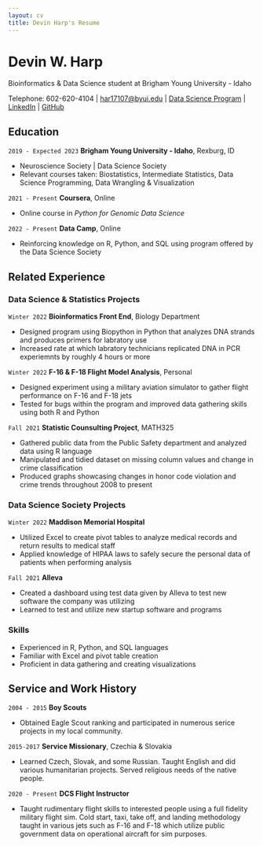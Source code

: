 ```yaml
---
layout: cv
title: Devin Harp's Resume
---
```

# Devin W. Harp

Bioinformatics & Data Science student at Brigham Young University - Idaho

<div id="webaddress">
Telephone: 602-620-4104
| <a href="har17107@byui.edu">har17107@byui.edu</a>
| <a href="https://byuidatascience.github.io/">Data Science Program</a>
| <a href="https://www.linkedin.com/in/devin7eleven/">LinkedIn</a>
| <a href="https://github.com/Devin7Eleven">GitHub</a>
</div>

<!-- https://www.monique.tech/the-art-of-markdown -->

## Education

`2019 - Expected 2023`
__Brigham Young University - Idaho__, Rexburg, ID

- Neuroscience Society | Data Science Society
- Relevant courses taken: Biostatistics, Intermediate Statistics, Data Science Programming, Data Wrangling & Visualization

`2021 - Present`
__Coursera__, Online

- Online course in *Python for Genomic Data Science*

`2022 - Present`
__Data Camp__, Online

- Reinforcing knowledge on R, Python, and SQL using program offered by the Data Science Society

## Related Experience

### Data Science & Statistics Projects

`Winter 2022`
__Bioinformatics Front End__, Biology Department

- Designed program using Biopython in Python that analyzes DNA strands and produces primers for labratory use
- Increased rate at which labratory technicians replicated DNA in PCR experiemnts by roughly 4 hours or more

`Winter 2022`
__F-16 & F-18 Flight Model Analysis__, Personal

- Designed experiment using a military aviation simulator to gather flight performance on F-16 and F-18 jets
- Tested for bugs within the program and improved data gathering skills using both R and Python

`Fall 2021`
__Statistic Counsulting Project__, MATH325

- Gathered public data from the Public Safety department and analyzed data using R language
- Manipulated and tidied dataset on missing column values and change in crime classification
- Produced graphs showcasing changes in honor code violation and crime trends throughout 2008 to present

### Data Science Society Projects

`Winter 2022`
__Maddison Memorial Hospital__

- Utilized Excel to create pivot tables to analyze medical records and return results to medical staff
- Applied knowledge of HIPAA laws to safely secure the personal data of patients when performing analysis

`Fall 2021`
__Alleva__

- Created a dashboard using test data given by Alleva to test new software the company was utilizing
- Learned to test and utilize new startup software and programs

### Skills

- Experienced in R, Python, and SQL languages
- Familiar with Excel and pivot table creation
- Proficient in data gathering and creating visualizations

## Service and Work History

`2004 - 2015`
__Boy Scouts__

- Obtained Eagle Scout ranking and participated in numerous serice projects in my local community.

`2015-2017`
__Service Missionary__, Czechia & Slovakia

- Learned Czech, Slovak, and some Russian. Taught English and did various humanitarian projects. Served religious needs of the native people.

`2020 - Present`
__DCS Flight Instructor__

- Taught rudimentary flight skills to interested people using a full fidelity military flight sim. Cold start, taxi, take off, and landing methodology taught in various jets such as F-16 and F-18 which utilize public government data on operational aircraft for sim purposes.

<!-- ### Footer

Last updated: May 2013 -->


